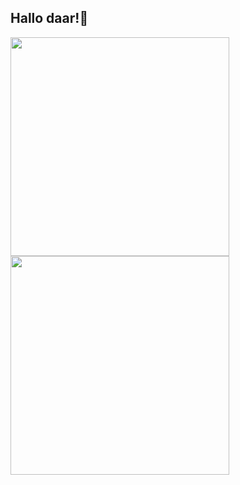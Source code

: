 ## Hallo daar!👋

<a href="https://github.com/jorian2005">
  <img height=350 align="center" src="https://github-readme-stats.vercel.app/api?username=Jorian2005&count_private=true&show_icons=true&theme=merko&show=reviews,discussions_answered,prs_merged,prs_merged_percentage&locale=nl" />
</a>
<a href="https://github.com/jorian2005">
  <img height=350 align="center" src="https://github-readme-stats.vercel.app/api/top-langs/?username=Jorian2005&theme=merko&locale=nl" />
</a>
